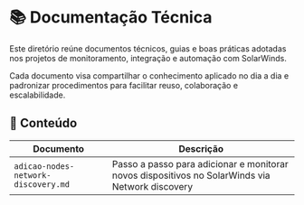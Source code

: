 # 📚 Documentação Técnica

Este diretório reúne documentos técnicos, guias e boas práticas adotadas nos projetos de monitoramento, integração e automação com SolarWinds.

Cada documento visa compartilhar o conhecimento aplicado no dia a dia e padronizar procedimentos para facilitar reuso, colaboração e escalabilidade.

## 📄 Conteúdo

| Documento                          | Descrição |
|-----------------------------------|-----------|
| `adicao-nodes-network-discovery.md`     | Passo a passo para adicionar e monitorar novos dispositivos no SolarWinds via Network discovery |
